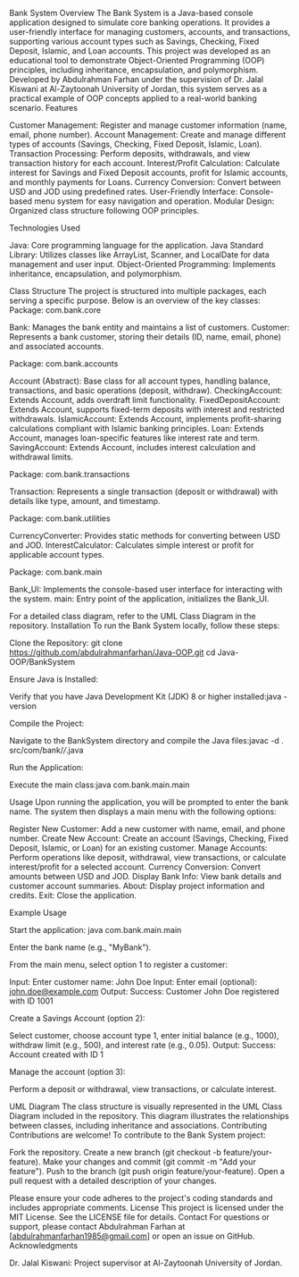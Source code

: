 Bank System
Overview
The Bank System is a Java-based console application designed to simulate core banking operations. It provides a user-friendly interface for managing customers, accounts, and transactions, supporting various account types such as Savings, Checking, Fixed Deposit, Islamic, and Loan accounts. This project was developed as an educational tool to demonstrate Object-Oriented Programming (OOP) principles, including inheritance, encapsulation, and polymorphism.
Developed by Abdulrahman Farhan under the supervision of Dr. Jalal Kiswani at Al-Zaytoonah University of Jordan, this system serves as a practical example of OOP concepts applied to a real-world banking scenario.
Features

Customer Management: Register and manage customer information (name, email, phone number).
Account Management: Create and manage different types of accounts (Savings, Checking, Fixed Deposit, Islamic, Loan).
Transaction Processing: Perform deposits, withdrawals, and view transaction history for each account.
Interest/Profit Calculation: Calculate interest for Savings and Fixed Deposit accounts, profit for Islamic accounts, and monthly payments for Loans.
Currency Conversion: Convert between USD and JOD using predefined rates.
User-Friendly Interface: Console-based menu system for easy navigation and operation.
Modular Design: Organized class structure following OOP principles.

Technologies Used

Java: Core programming language for the application.
Java Standard Library: Utilizes classes like ArrayList, Scanner, and LocalDate for data management and user input.
Object-Oriented Programming: Implements inheritance, encapsulation, and polymorphism.

Class Structure
The project is structured into multiple packages, each serving a specific purpose. Below is an overview of the key classes:
Package: com.bank.core

Bank: Manages the bank entity and maintains a list of customers.
Customer: Represents a bank customer, storing their details (ID, name, email, phone) and associated accounts.

Package: com.bank.accounts

Account (Abstract): Base class for all account types, handling balance, transactions, and basic operations (deposit, withdraw).
CheckingAccount: Extends Account, adds overdraft limit functionality.
FixedDepositAccount: Extends Account, supports fixed-term deposits with interest and restricted withdrawals.
IslamicAccount: Extends Account, implements profit-sharing calculations compliant with Islamic banking principles.
Loan: Extends Account, manages loan-specific features like interest rate and term.
SavingAccount: Extends Account, includes interest calculation and withdrawal limits.

Package: com.bank.transactions

Transaction: Represents a single transaction (deposit or withdrawal) with details like type, amount, and timestamp.

Package: com.bank.utilities

CurrencyConverter: Provides static methods for converting between USD and JOD.
InterestCalculator: Calculates simple interest or profit for applicable account types.

Package: com.bank.main

Bank_UI: Implements the console-based user interface for interacting with the system.
main: Entry point of the application, initializes the Bank_UI.

For a detailed class diagram, refer to the UML Class Diagram in the repository.
Installation
To run the Bank System locally, follow these steps:

Clone the Repository:
git clone https://github.com/abdulrahmanfarhan/Java-OOP.git
cd Java-OOP/BankSystem


Ensure Java is Installed:

Verify that you have Java Development Kit (JDK) 8 or higher installed:java -version




Compile the Project:

Navigate to the BankSystem directory and compile the Java files:javac -d . src/com/bank/*/*.java




Run the Application:

Execute the main class:java com.bank.main.main





Usage
Upon running the application, you will be prompted to enter the bank name. The system then displays a main menu with the following options:

Register New Customer: Add a new customer with name, email, and phone number.
Create New Account: Create an account (Savings, Checking, Fixed Deposit, Islamic, or Loan) for an existing customer.
Manage Accounts: Perform operations like deposit, withdrawal, view transactions, or calculate interest/profit for a selected account.
Currency Conversion: Convert amounts between USD and JOD.
Display Bank Info: View bank details and customer account summaries.
About: Display project information and credits.
Exit: Close the application.

Example Usage

Start the application:
java com.bank.main.main


Enter the bank name (e.g., "MyBank").

From the main menu, select option 1 to register a customer:

Input: Enter customer name: John Doe
Input: Enter email (optional): john.doe@example.com
Output: Success: Customer John Doe registered with ID 1001


Create a Savings Account (option 2):

Select customer, choose account type 1, enter initial balance (e.g., 1000), withdraw limit (e.g., 500), and interest rate (e.g., 0.05).
Output: Success: Account created with ID 1


Manage the account (option 3):

Perform a deposit or withdrawal, view transactions, or calculate interest.



UML Diagram
The class structure is visually represented in the UML Class Diagram included in the repository. This diagram illustrates the relationships between classes, including inheritance and associations.
Contributing
Contributions are welcome! To contribute to the Bank System project:

Fork the repository.
Create a new branch (git checkout -b feature/your-feature).
Make your changes and commit (git commit -m "Add your feature").
Push to the branch (git push origin feature/your-feature).
Open a pull request with a detailed description of your changes.

Please ensure your code adheres to the project's coding standards and includes appropriate comments.
License
This project is licensed under the MIT License. See the LICENSE file for details.
Contact
For questions or support, please contact Abdulrahman Farhan at [abdulrahmanfarhan1985@gmail.com] or open an issue on GitHub.
Acknowledgments

Dr. Jalal Kiswani: Project supervisor at Al-Zaytoonah University of Jordan.

